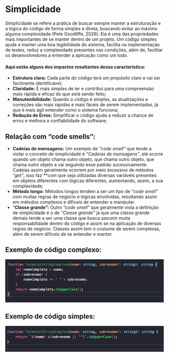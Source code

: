 # Simplicidade

Simplicidade se refere a prática de buscar sempre manter a estruturação e a lógica do código de forma simples e direta, buscando evitar ao máximo alguma complexidade (Pete Goodliffe, 2026). Ela é uma das propríedades mais importantes de se manter dentro de um projeto. Um código simples ajuda a manter uma boa legibilidade do sistema, facilita na implementação de testes, reduz a complexidade presentes nas condições, além de, facilitar os desenvolvedores a entender a aplicação como um todo.

#### Aqui estão alguns dos impactos resultantes dessa característica:

- **Estrutura clara:** Cada parte do código terá um propósito claro e vai ser facilmente identificável;
- **Claridade:** É mais simples de ler e contribui para uma compreensão mais rápida e eficaz do que está sendo feito;
- **Manutenibilidade:**  Quando o código é simples, as atualizações e correções são mais rápidas e mais fáceis de serem implementadas, já que é mais ágil entender como o sistema funciona;
- **Redução de Erros:** Simplificar o código ajuda a reduzir a chance de erros e melhora a confiabilidade do software;

## Relação com “code smells”:

- **Cadeias de mensagens:** Um exemplo de *“code smell”* que tende a violar o conceito de simplicidade é *“Cadeias de mensagens”*, ele ocorre quando um objeto chama outro objeto, que chama outro objeto, que chama outro objeto e vai seguindo esse padrão sucessivamente. Cadeias assim geralmente ocorrem por meio excessivo de métodos *“get”*, isso faz **com que seja utilizadas diversas variáveis presentes em objetos diferentes com lógicas diferentes, aumentando, assim,  a sua complexidade;
- **Método longo:** Métodos longos tendem a ser um tipo de *“code smell”* com muitas regras de negócio e lógicas envolvidas, resultando assim em métodos complexos e difíceis de entender e manipular.
- “**Classe grande”:** Outro *“code smell”*  que geralmente viola a definição de simplicidade é o de *“Classe grande”* já que uma classe grande demais tende a ser uma classe que busca assumir muita responsabilidade dentro do código e assim se na aplicação de diversas regras de negócio. Classes assim tem o costume de serem complexas, além de serem difíceis de se entender e manter.

## Exemplo de código complexo:

![Simplicidade complexo](../images/Simplicidade/simplicidade_complexo.png)

## Exemplo de código simples:

![Simplicidade simples](../images/Simplicidade/simplicidade_simples.png)
